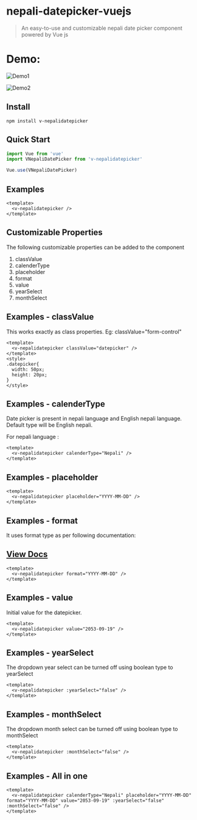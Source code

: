# nepali-datepicker-vuejs

> An easy-to-use and customizable nepali date picker component powered by Vue js

# Demo: 

![Demo1](https://github.com/krijanniroula/v-nepalidatepicker/blob/master/assets/demo1.PNG)

![Demo2](https://github.com/krijanniroula/v-nepalidatepicker/blob/master/assets/demo2.PNG)

## Install
```shell
npm install v-nepalidatepicker
```

## Quick Start
``` javascript
import Vue from 'vue'
import VNepaliDatePicker from 'v-nepalidatepicker'

Vue.use(VNepaliDatePicker)

```

## Examples

```vue
<template>
  <v-nepalidatepicker />
</template>
```

## Customizable Properties

The following customizable properties can be added to the component

1. classValue 
2. calenderType
3. placeholder
4. format
5. value
6. yearSelect
7. monthSelect

## Examples - classValue

This works exactly as class properties. Eg: classValue="form-control"

```vue
<template>
  <v-nepalidatepicker classValue="datepicker" />
</template>
<style>
.datepicker{
  width: 50px;
  height: 20px;
}
</style>
```


## Examples - calenderType

Date picker is present in nepali language and English nepali language. 
Default type will be English nepali.

For nepali language : 

```vue
<template>
  <v-nepalidatepicker calenderType="Nepali" />
</template>

```

## Examples - placeholder

```vue
<template>
  <v-nepalidatepicker placeholder="YYYY-MM-DD" />
</template>

```

## Examples - format

It uses format type as per following documentation:

<p align="center">
  <a href="https://github.com/sharingapples/nepali-date#readme">
  <h2>View Docs</h2>
  </a>
</p>

```vue
<template>
  <v-nepalidatepicker format="YYYY-MM-DD" />
</template>

```

## Examples - value

Initial value for the datepicker.

```vue
<template>
  <v-nepalidatepicker value="2053-09-19" />
</template>

```

## Examples - yearSelect

The dropdown year select can be turned off using boolean type to yearSelect

```vue
<template>
  <v-nepalidatepicker :yearSelect="false" />
</template>

```

## Examples - monthSelect

The dropdown month select can be turned off using boolean type to monthSelect

```vue
<template>
  <v-nepalidatepicker :monthSelect="false" />
</template>

```

## Examples - All in one

```vue
<template>
  <v-nepalidatepicker calenderType="Nepali" placeholder="YYYY-MM-DD" format="YYYY-MM-DD" value="2053-09-19" :yearSelect="false" :monthSelect="false" />
</template>

```
